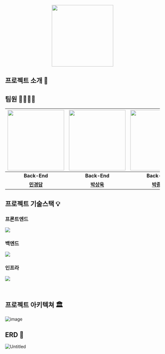 <p align="middle" >
  <img width="200px;" src="https://github.com/HalfGallonTeam/.github/assets/124044861/6c8107ac-d346-4c02-a2c6-2399d746e406"/>
</p>


## 프로젝트 소개 📝


## 팀원 👨‍👨‍👧‍👧
| <img src="https://avatars.githubusercontent.com/u/124044861?v=4" width="184" height="196"/> | <img src="https://avatars.githubusercontent.com/u/141195262?v=4" width="184" height="196"/> | <img src="https://avatars.githubusercontent.com/u/102509248?v=4" width="184" height="196"/> |<img src="https://github.com/HalfGallonTeam/.github/assets/124044861/5d3a6163-d94b-4ce9-a5c3-f9dccf7b6ea9" width="184" height="196"/>|<img src="https://avatars.githubusercontent.com/u/68311264?v=4" width="184" height="196"/>|<img src="https://avatars.githubusercontent.com/u/112704376?v=4" width="184" height="196"/>|
|:---:|:---:|:---:|:---:|:---:|:---:|
|**Back-End**|**Back-End**|**Back-End**|**Front-End**|**Back-End**|**Front-End**|
|**[민경담](https://github.com/kdmin0706)**|**[박상욱](https://github.com/sosa7753)**|**[박중후](https://github.com/wndgndi)**|**[이단비](https://github.com/bidanee)**|**[최진영](https://github.com/cchoijjinyoung)**|**[허지수](https://github.com/codingbori)**|


## 프로젝트 기술스택 💡

### 프론트엔드
<img src="https://github.com/HalfGallonTeam/.github/assets/124044861/2265c86b-43c9-46ba-8ece-6ff166f3629e"></a>

### 백엔드
<img src="https://github.com/HalfGallonTeam/.github/assets/124044861/f2a0e4b1-66d1-417b-a841-68e899349d46"></a>

### 인프라
<img src="https://github.com/HalfGallonTeam/.github/assets/124044861/5ff7bf3a-3b76-4272-9a5a-ee964ce6c736"></a>

<br>

## 프로젝트 아키텍쳐 🏛
![image](https://github.com/HalfGallonTeam/.github/assets/102509248/072d9d7b-b13e-4f6f-b3ef-0808b7280f13)


## ERD 💾 
![Untitled](https://prod-files-secure.s3.us-west-2.amazonaws.com/b4c59ed4-b5b1-4c05-bed1-fb43a0453abe/971fa30c-36ca-435d-bb8e-4aa3a5c72570/Untitled.png)
